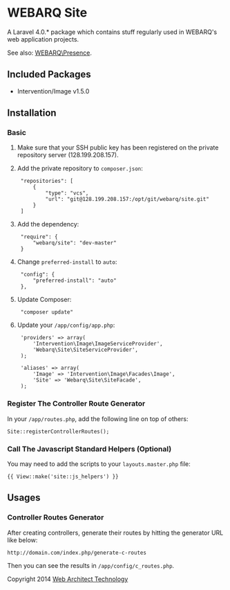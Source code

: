 # WEBARQ Site

A Laravel 4.0.* package which contains stuff regularly used in WEBARQ's web application projects.

See also: [WEBARQ\Presence](http://128.199.208.157/gitlist/index.php/webarq/presence.git).

## Included Packages
- Intervention/Image v1.5.0

## Installation

### Basic

1. Make sure that your SSH public key has been registered on the private repository server (128.199.208.157).
2. Add the private repository to `composer.json`:

		"repositories": [
			{
				"type": "vcs",
				"url": "git@128.199.208.157:/opt/git/webarq/site.git"
			}
		]
3. Add the dependency:

		"require": {
			"webarq/site": "dev-master"
		}
4. Change `preferred-install` to `auto`:

		"config": {
			"preferred-install": "auto"
		},
5. Update Composer:

		"composer update"
6. Update your `/app/config/app.php`:
		
		'providers' => array(
			'Intervention\Image\ImageServiceProvider',
			'Webarq\Site\SiteServiceProvider',
		);

		'aliases' => array(
			'Image' => 'Intervention\Image\Facades\Image',
			'Site' => 'Webarq\Site\SiteFacade',
		);

### Register The Controller Route Generator

In your `/app/routes.php`, add the following line on top of others:
	
	Site::registerControllerRoutes();

### Call The Javascript Standard Helpers (Optional)

You may need to add the scripts to your `layouts.master.php` file:

	{{ View::make('site::js_helpers') }}

## Usages
### Controller Routes Generator

After creating controllers, generate their routes by hitting the generator URL like below: 

	http://domain.com/index.php/generate-c-routes

Then you can see the results in `/app/config/c_routes.php`.

 

Copyright 2014 [Web Architect Technology](http://www.webarq.com/)
